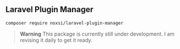 ## Laravel Plugin Manager

``composer require noxsi/laravel-plugin-manager``

> **Warning**
This package is currently still under development. I am revising it daily to get it ready. 
